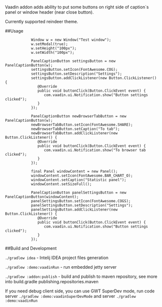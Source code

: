 Vaadin addon adds ability to put some buttons on right side of caption`s panel or window header (near close button).

Currently supported reindeer theme.

##Usage

```
            Window w = new Window("Test window");
            w.setModal(true);
            w.setHeight("100px");
            w.setWidth("100px");

            PanelCaptionButton settingsButton = new PanelCaptionButton(w);
            settingsButton.setIcon(FontAwesome.COG);
            settingsButton.setDescription("Settings");
            settingsButton.addClickListener(new Button.ClickListener() {
               @Override
               public void buttonClick(Button.ClickEvent event) {
                  com.vaadin.ui.Notification.show("Button settings clicked");
               }
            });

            PanelCaptionButton newBrowserTabButton = new PanelCaptionButton(w);
            newBrowserTabButton.setIcon(FontAwesome.SHARE);
            newBrowserTabButton.setCaption("To tab");
            newBrowserTabButton.addClickListener(new Button.ClickListener() {
               @Override
               public void buttonClick(Button.ClickEvent event) {
                  com.vaadin.ui.Notification.show("To browser tab clicked");
               }
            });

            final Panel windowContent = new Panel();
            windowContent.setIcon(FontAwesome.BAR_CHART_O);
            windowContent.setCaption("Statistic panel");
            windowContent.setSizeFull();

            PanelCaptionButton panelSettingsButton = new PanelCaptionButton(windowContent);
            panelSettingsButton.setIcon(FontAwesome.COGS);
            panelSettingsButton.setDescription("Settings");
            panelSettingsButton.addClickListener(new Button.ClickListener() {
               @Override
               public void buttonClick(Button.ClickEvent event) {
                  com.vaadin.ui.Notification.show("Button settings clicked");
               }
            });
```

##Build and Development

```./gradlew idea``` - Intelij IDEA project files generation

```./gradlew :demo:vaadinRun``` - run embedded jetty server

```./gradlew :addon:publish``` - build and publish to maven repository, see more into build.gradle publishing.repositories.maven

If you need debug client side, you can use GWT SuperDev mode, run
code server ```./gradlew :demo:vaadinSuperDevMode``` and server ```./gradlew :demo:vaadinRun```  